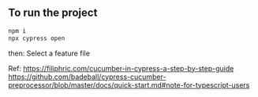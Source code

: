 ## To run the project
``` js
npm i
npx cypress open
``` 
then: Select a feature file



Ref: 
https://filiphric.com/cucumber-in-cypress-a-step-by-step-guide
https://github.com/badeball/cypress-cucumber-preprocessor/blob/master/docs/quick-start.md#note-for-typescript-users
